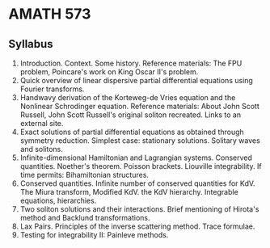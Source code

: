 # AMATH 573

## Syllabus
1. Introduction. Context. Some history. Reference materials: The FPU problem, Poincare's work on King Oscar II's problem.
2. Quick overview of linear dispersive partial differential equations using Fourier transforms.
3. Handwavy derivation of the Korteweg-de Vries equation and the Nonlinear Schrodinger equation. Reference materials: About John Scott Russell, John Scott Russell's original soliton recreated. Links to an external site.
4. Exact solutions of partial differential equations as obtained through symmetry reduction. Simplest case: stationary solutions. Solitary waves and solitons.
5. Infinite-dimensional Hamiltonian and Lagrangian systems. Conserved quantities. Noether's theorem. Poisson brackets. Liouville integrability. If time permits: Bihamiltonian structures.
6. Conserved quantities. Infinite number of conserved quantities for KdV. The Miura transform, Modified KdV. the KdV hierarchy. Integrable equations, hierarchies.
7. Two soliton solutions and their interactions. Brief mentioning of Hirota's method and Backlund transformations.
8. Lax Pairs. Principles of the inverse scattering method. Trace formulae.
9. Testing for integrability II: Painleve methods.